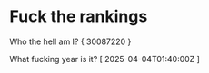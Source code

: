 # Fuck the rankings

Who the hell am I?
{ 30087220 }

What fucking year is it?
[ 2025-04-04T01:40:00Z ]
